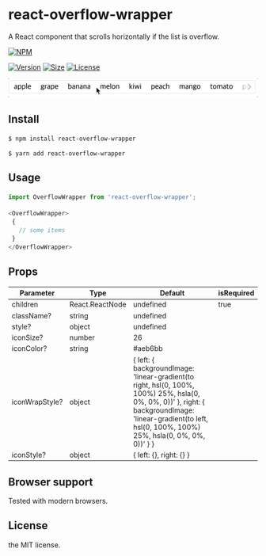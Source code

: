 # react-overflow-wrapper
A React component that scrolls horizontally if the list is overflow.

[![NPM](https://nodei.co/npm/react-overflow-wrapper.png?downloads=true)](https://nodei.co/npm/react-overflow-wrapper/)

[![Version](https://img.shields.io/npm/v/react-overflow-wrapper.svg)](https://www.npmjs.com/package/react-overflow-wrapper)
[![Size](https://img.shields.io/bundlephobia/min/react-overflow-wrapper.svg)](https://www.npmjs.com/package/react-overflow-wrapper)
[![License](https://img.shields.io/github/license/lannex/react-overflow-wrapper.svg)](https://www.npmjs.com/package/react-overflow-wrapper)

![Gif](./examples/static/example.gif)

## Install
```
$ npm install react-overflow-wrapper
```
```
$ yarn add react-overflow-wrapper
```

## Usage
```js
import OverflowWrapper from 'react-overflow-wrapper';

<OverflowWrapper>
 {
   // some items
 }
</OverflowWrapper>

```

## Props
| Parameter | Type | Default | isRequired |
|-----------|------|---------|------------|
| children | React.ReactNode | undefined | true |
| className? | string | undefined |
| style? | object | undefined |
| iconSize? | number | 26 |
| iconColor? | string | #aeb6bb |
| iconWrapStyle? | object | { left: { backgroundImage: 'linear-gradient(to right, hsl(0, 100%, 100%) 25%, hsla(0, 0%, 0%, 0))' }, right: { backgroundImage: 'linear-gradient(to left, hsl(0, 100%, 100%) 25%, hsla(0, 0%, 0%, 0))' } }
| iconStyle? | object | { left: {}, right: {} } |

## Browser support
Tested with modern browsers.

## License
the MIT license.
